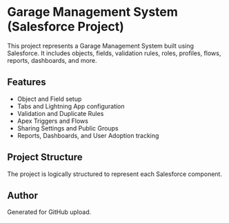 # Garage Management System (Salesforce Project)

This project represents a Garage Management System built using Salesforce.
It includes objects, fields, validation rules, roles, profiles, flows, reports, dashboards, and more.

## Features
- Object and Field setup
- Tabs and Lightning App configuration
- Validation and Duplicate Rules
- Apex Triggers and Flows
- Sharing Settings and Public Groups
- Reports, Dashboards, and User Adoption tracking

## Project Structure
The project is logically structured to represent each Salesforce component.

## Author
Generated for GitHub upload.
